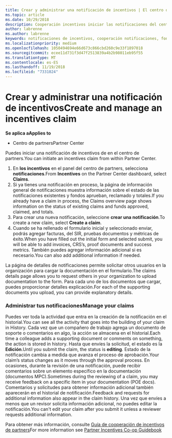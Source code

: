 ```yaml
---
title: Crear y administrar una notificación de incentivos | El centro de partners
ms.topic: article
ms.date: 10/29/2018
description: Cooperación incentivos iniciar las notificaciones del centro de partners.
author: labrenne
ms.author: labrenne
keywords: notificaciones de incentivos, cooperación notificaciones, fondos de cooperación
ms.localizationpriority: medium
ms.openlocfilehash: 1050494694e66d673c866cbd260c9e33f1897018
ms.sourcegitcommit: ecee11d731f3d47f2513839a4b2b98011eb95f55
ms.translationtype: MT
ms.contentlocale: es-ES
ms.lasthandoff: 11/19/2018
ms.locfileid: "7331024"
---
```

# <a name="create-and-manage-an-incentives-claim"></a><span data-ttu-id="0d87a-104">Crear y administrar una notificación de incentivos</span><span class="sxs-lookup"><span data-stu-id="0d87a-104">Create and manage an incentives claim</span></span>

**<span data-ttu-id="0d87a-105">Se aplica a</span><span class="sxs-lookup"><span data-stu-id="0d87a-105">Applies to</span></span>**
- <span data-ttu-id="0d87a-106">Centro de partners</span><span class="sxs-lookup"><span data-stu-id="0d87a-106">Partner Center</span></span>

<span data-ttu-id="0d87a-107">Puedes iniciar una notificación de incentivos de en el centro de partners.</span><span class="sxs-lookup"><span data-stu-id="0d87a-107">You can initiate an incentives claim from within Partner Center.</span></span> 

1. <span data-ttu-id="0d87a-108">En **los incentivos** en el panel del centro de partners, selecciona **notificaciones**.</span><span class="sxs-lookup"><span data-stu-id="0d87a-108">From **Incentives** on the Partner Center dashboard, select **Claims**.</span></span>
2.  <span data-ttu-id="0d87a-109">Si ya tienes una notificación en proceso, la página de información general de notificaciones muestra información sobre el estado de las notificaciones existentes y fondos aprueban, reclamado y totales.</span><span class="sxs-lookup"><span data-stu-id="0d87a-109">If you already have a claim in process, the Claims overview page shows information on the status of existing claims and funds approved, claimed, and totals.</span></span>
3.  <span data-ttu-id="0d87a-110">Para crear una nueva notificación, seleccione **crear una notificación**.</span><span class="sxs-lookup"><span data-stu-id="0d87a-110">To create a new claim, select **Create a claim**.</span></span>
4.  <span data-ttu-id="0d87a-111">Cuando se ha rellenado el formulario inicial y seleccionado enviar, podrás agregar facturas, del SIR, pruebas documentos y métricas de éxito.</span><span class="sxs-lookup"><span data-stu-id="0d87a-111">When you have filled out the initial form and selected submit, you will be able to add invoices, CRS’s, proof documents and success metrics.</span></span> <span data-ttu-id="0d87a-112">También puedes agregar información adicional si es necesario.</span><span class="sxs-lookup"><span data-stu-id="0d87a-112">You can also add additional information if needed.</span></span>

<span data-ttu-id="0d87a-113">La página de detalles de notificaciones permite solicitar otros usuarios en la organización para cargar la documentación en el formulario.</span><span class="sxs-lookup"><span data-stu-id="0d87a-113">The claims details page allows you to request others in your organization to upload documentation to the form.</span></span> <span data-ttu-id="0d87a-114">Para cada uno de los documentos que cargar, puedes proporcionar detalles explicación.</span><span class="sxs-lookup"><span data-stu-id="0d87a-114">For each of the supporting documents you upload, you can provide explanatory details.</span></span> 

### <a name="manage-your-claims"></a><span data-ttu-id="0d87a-115">Administrar tus notificaciones</span><span class="sxs-lookup"><span data-stu-id="0d87a-115">Manage your claims</span></span>

<span data-ttu-id="0d87a-116">Puedes ver toda la actividad que entra en la creación de la notificación en el historial.</span><span class="sxs-lookup"><span data-stu-id="0d87a-116">You can see all the activity that goes into the building of your claim in History.</span></span> <span data-ttu-id="0d87a-117">Cada vez que un compañero de trabajo agrega un documento de soporte o comentarios en algo, la acción se almacena en el historial.</span><span class="sxs-lookup"><span data-stu-id="0d87a-117">Each time a colleague adds a supporting document or comments on something, the action is stored in history.</span></span> <span data-ttu-id="0d87a-118">Hasta que envíes la solicitud, el estado es la **Edición**.</span><span class="sxs-lookup"><span data-stu-id="0d87a-118">Until you submit the claim, the status is **editing**.</span></span> <span data-ttu-id="0d87a-119">Estado de la notificación cambia a medida que avanza el proceso de aprobación.</span><span class="sxs-lookup"><span data-stu-id="0d87a-119">Your claim’s status changes as it moves through the approval process.</span></span> <span data-ttu-id="0d87a-120">En ocasiones, durante la revisión de una notificación, puede recibir comentarios sobre un elemento específico en la documentación (documentos MPC).</span><span class="sxs-lookup"><span data-stu-id="0d87a-120">Sometimes during the reviewing of a claim, you may receive feedback on a specific item in your documentation (POE docs).</span></span> <span data-ttu-id="0d87a-121">Comentarios y solicitudes para obtener información adicional también aparecerán en el historial de notificación.</span><span class="sxs-lookup"><span data-stu-id="0d87a-121">Feedback and requests for additional information also appear in the claim history.</span></span> <span data-ttu-id="0d87a-122">Una vez que envíes a menos que un revisor solicita información adicional, no puedes editar la notificación.</span><span class="sxs-lookup"><span data-stu-id="0d87a-122">You can't edit your claim after you submit it unless a reviewer requests additional information.</span></span>

<span data-ttu-id="0d87a-123">Para obtener más información, consulte [Guía de cooperación de incentivos de partners](https://assets.microsoft.com/coop-guidebook.pdf)</span><span class="sxs-lookup"><span data-stu-id="0d87a-123">For more information see [Partner Incentives Co-op Guidebook](https://assets.microsoft.com/coop-guidebook.pdf)</span></span>
